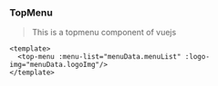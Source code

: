 ### TopMenu

> This is a topmenu component of vuejs

<template>
  <top-menu :menu-list="menuData.menuList" :logo-img="menuData.logoImg"/>
</template>

<script>

export default {
  name: 'XBJTopMenu',
  data () {
    return {
      menuData: {
        primaryColor: '',
        slideSpeed: '',
        logoImg: '../../../static/logo.png',
        menuList: [{name: 'Core Docs', path: '#'}, {name: 'Forum', path: '#'}, {name: 'Community', path: '#'}, {name: 'Twitter', path: '#'}, {name: 'Vue Router', path: '#'}, {name: 'Vuex', path: '#'}, {name: 'Typescript', path: '#'}]
      }
    }
  }
}
</script>

```
<template>
  <top-menu :menu-list="menuData.menuList" :logo-img="menuData.logoImg"/>
</template>
```
